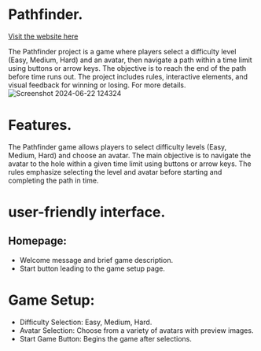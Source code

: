 # Pathfinder.

[Visit the website here](https://isalubs.github.io/Pathfinder/)

The Pathfinder project is a game where players select a difficulty level (Easy, Medium, Hard) and an avatar, then navigate a path within a time limit using buttons or arrow keys. The objective is to reach the end of the path before time runs out. The project includes rules, interactive elements, and visual feedback for winning or losing. For more details.
![Screenshot 2024-06-22 124324](https://github.com/IsaLubs/Pathfinder/assets/147058041/6fc16644-c6e3-469e-95ab-16e6923debf7)

# Features.

The Pathfinder game allows players to select difficulty levels (Easy, Medium, Hard) and choose an avatar. The main objective is to navigate the avatar to the hole within a given time limit using buttons or arrow keys. The rules emphasize selecting the level and avatar before starting and completing the path in time.

#  user-friendly interface.

## Homepage:

- Welcome message and brief game description.
- Start button leading to the game setup page.

# Game Setup:

- Difficulty Selection: Easy, Medium, Hard.
- Avatar Selection: Choose from a variety of avatars with preview images.
- Start Game Button: Begins the game after selections.
